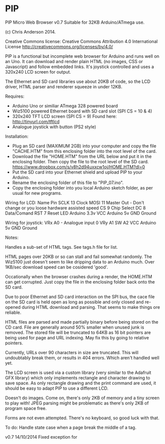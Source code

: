PIP
===
 PIP Micro Web Browser v0.7
 Suitable for 32KB Arduino/ATmega use.
 
 (c) Chris Anderson 2014.
 
 Creative Commons license:
 Creative Commons Attribution 4.0 International License
 http://creativecommons.org/licenses/by/4.0/

 PIP is a functional but incomplete web browser for Arduino and runs 
 well on an Uno. It can  download and render plain HTML (no images, CSS 
 or Javascript) and follow  embedded links. It's joystick controlled 
 and uses a 320x240 LCD screen  for output. 
 
 The Ethernet and SD card libraries use about 20KB of code, so the LCD 
 driver, HTML parser and renderer squeeze in under 12KB. 
 
 Requires:
 
 * Arduino Uno or similiar ATmega 328 powered board
 * Wiz5100 powered Ethernet board with SD card slot (SPI CS = 10 & 4)
 * 320x240 TFT LCD screen (SPI CS = 9)  Found here: http://tinyurl.com/tftlcd
 * Analogue joystick with button (PS2 style)
 
 Installation:

 * Plug an SD card (MAXIMUM 2GB) into your computer and copy the file 
  "CACHE.HTM" from this enclosing folder into the root level of the card.
 * Download the file "HOME.HTM" from the URL below and put it in the enclosing
   folder. Then copy the file to the root level of the SD card.
   https://www.dropbox.com/s/v8h2d94uxxcw1oj/HOME.HTM?dl=0
 * Put the SD card into your Ethernet shield and upload PIP to your Arduino.
 * Rename the enclosing folder of this file to "PIP_07.ino". 
 * Copy the enclosing folder into you local Arduino sketch folder, as per 
   usual for new programs.
 
 Wiring for LCD:
 Name  Pin
 SCLK  13  Clock
 MOSI  11  Master Out - Don't change or you loose hardware assisted speed
 CS    9   Chip Select
 DC    8   Data/Comand
 RST   7   Reset
 LED   Arduino 3.3v
 VCC   Arduino 5v
 GND   Ground

 Wiring for joystick:
 VRx   A0 - Analogue input 0
 VRy   A1
 SW    A2
 VCC   Arduino 5v
 GND   Ground
 
 Notes:
 
 Handles a sub-set of HTML tags. See tags.h file for list.
 
 HTML pages over 20KB or so can stall and fail somewhat randomly. The Wiz5100 
 just doesn't seem to like dripping data to an Arduino much. Over 1KB/sec 
 download speed can be cosidered 'good'.
 
 Occationally when the browser crashes during a render, the HOME.HTM can get 
 corrupted. Just copy the file in the enclosing folder back onto the SD card.
 
 Due to poor Ethernet and SD card interaction on the SPI bus, the cace file
 on the SD card is held open as long as possible and only closed and re-opened
 during HTML download and parsing. That seems to make things ore reliable.
 
 HTML files are parsed and made partially binary before being stored on the CD card.
 File are generally around 50% smaller when unused junk is removed. The stored 
 file will be truncated to 64KB as 16 bit pointers are being used for page and 
 URL indexing.
 May fix this by going to relative pointers.
 
 Currently, URLs over 90 characters in size are truncated. This will undoubtably
 break them, or results in 404 errors. Which aren't handled well yet.
 
 The LCD screen is used via a custom library (very similar to the Adafruit GFX 
 library) which only implements rectangle and character drawing to save space.
 As only rectangle drawing and the print command are used, it should be easy to 
 adapt PIP to use a different LCD. 
 
 Doesn't do images. Come on, there's only 2KB of memory and a tiny screen 
 to play with! JPEG parsing might be problematic as there's only 2KB of 
 program space free.
 
 Forms are not even attempted. There's no keyboard, so good luck with that.
 
 To do:
 Handle state case when a page break the middle of a tag.
 
 v0.7 14/10/2014
 Fixed exception for <script> and <style> tags. Improved resiliance
 to buffer under-runs with slow ethernet connections.
 
 v0.6 1/10/2014
 Indexes in-HTML links, shows current link, steps through links
 activates links and handles ethernet buffer under-runs
 
 v0.5 17/9/2014
 Parser re-written as purely state-based, fixed SD card/Ethernet 
 conflicts - somwhat
 
 v0.4 3/9/2014
 Rebuilt and renamed browser as PIP, indexes pages, custom LCD
 libray re-written, optimise parser
 
 v0.3 18/4/1014
 Custom LCD driver library added, buggy
 
 v0.2 27/3/2014
 Downloads and parses basic HTML pages
 
 v0.1 13/3/2014
 Download and display concept, Muzayik
